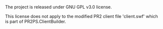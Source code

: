 The project is released under GNU GPL v3.0 license.

This license does not apply to the modified PR2 client file 'client.swf' which is part of PR2PS.ClientBuilder.
